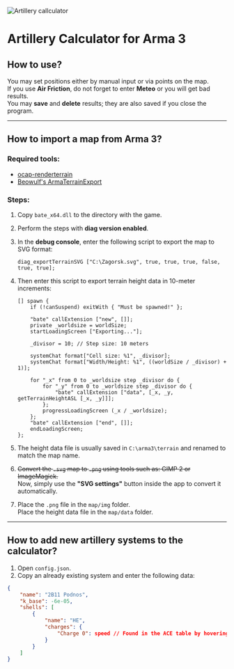 
![Artillery callculator](https://github.com/qSlider/Arma-3-Artillery-Callculator/blob/master/image2.png)

# Artillery Calculator for Arma 3

## How to use?
You may set positions either by manual input or via points on the map.  
If you use **Air Friction**, do not forget to enter **Meteo** or you will get bad results.  
You may **save** and **delete** results; they are also saved if you close the program.

---

## How to import a map from Arma 3?

### Required tools:
- [ocap-renderterrain](https://github.com/indig0fox/ocap-renderterrain)
- [Beowulf's ArmaTerrainExport](https://ocap2.notion.site/Setting-up-Beowulf-s-ArmaTerrainExport-ec09c6d769c549c2986dcd688f6b41b7)

### Steps:
1. Copy `bate_x64.dll` to the directory with the game.
2. Perform the steps with **diag version enabled**.
3. In the **debug console**, enter the following script to export the map to SVG format:
    ```sqf
    diag_exportTerrainSVG ["C:\Zagorsk.svg", true, true, true, false, true, true];
    ```
4. Then enter this script to export terrain height data in 10-meter increments:
    ```sqf
    [] spawn { 
        if (!canSuspend) exitWith { "Must be spawned!" }; 

        "bate" callExtension ["new", []]; 
        private _worldsize = worldSize; 
        startLoadingScreen ["Exporting..."]; 

        _divisor = 10; // Step size: 10 meters

        systemChat format["Cell size: %1", _divisor]; 
        systemChat format["Width/Height: %1", ((worldSize / _divisor) + 1)]; 

        for "_x" from 0 to _worldsize step _divisor do { 
            for "_y" from 0 to _worldsize step _divisor do { 
                "bate" callExtension ["data", [_x, _y, getTerrainHeightASL [_x, _y]]]; 
            }; 
            progressLoadingScreen (_x / _worldsize); 
        }; 
        "bate" callExtension ["end", []]; 
        endLoadingScreen; 
    };
    ```
5. The height data file is usually saved in `C:\arma3\terrain` and renamed to match the map name.

6. ~~Convert the `.svg` map to `.png` using tools such as: GIMP 2 or ImageMagick.~~  
   Now, simply use the **"SVG settings"** button inside the app to convert it automatically.

7. Place the `.png` file in the `map/img` folder.  
   Place the height data file in the `map/data` folder.


---

## How to add new artillery systems to the calculator?

1. Open `config.json`.
2. Copy an already existing system and enter the following data:

```json
{
    "name": "2B11 Podnos",
    "k_base": -6e-05,
    "shells": [
        {
            "name": "HE",
            "charges": {
                "Charge 0": speed // Found in the ACE table by hovering over the charge
            }
        }
    ]
}
